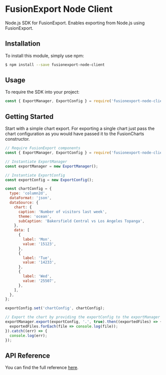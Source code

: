 # FusionExport Node Client

Node.js SDK for FusionExport. Enables exporting from Node.js using FusionExport.

## Installation
To install this module, simply use npm:

```bash
$ npm install --save fusionexport-node-client
```

## Usage

To require the SDK into your project:

```js
const { ExportManager, ExportConfig } = require('fusionexport-node-client');
```

## Getting Started

Start with a simple chart export. For exporting a single chart just pass the chart configuration as you would have passed it to the FusionCharts constructor.

```js
// Require FusionExport components
const { ExportManager, ExportConfig } = require('fusionexport-node-client');

// Instantiate ExportManager
const exportManager = new ExportManager();

// Instantiate ExportConfig
const exportConfig = new ExportConfig();

const chartConfig = {
  type: 'column2d',
  dataFormat: 'json',
  dataSource: {
    chart: {
      caption: 'Number of visitors last week',
      theme: 'ocean',
      subCaption: 'Bakersfield Central vs Los Angeles Topanga',
    },
    data: [
      {
        label: 'Mon',
        value: '15123',
      },
      {
        label: 'Tue',
        value: '14233',
      },
      {
        label: 'Wed',
        value: '25507',
      },
    ],
  },
};

exportConfig.set('chartConfig', chartConfig);

// Export the chart by providing the exportConfig to the exportManager
exportManager.export(exportConfig, '.', true).then((exportedFiles) => {
  exportedFiles.forEach(file => console.log(file));
}).catch((err) => {
  console.log(err);
});
```

## API Reference

You can find the full reference [here](https://www.fusioncharts.com/dev/exporting-charts/using-fusionexport/sdk-api-reference/nodejs.html).